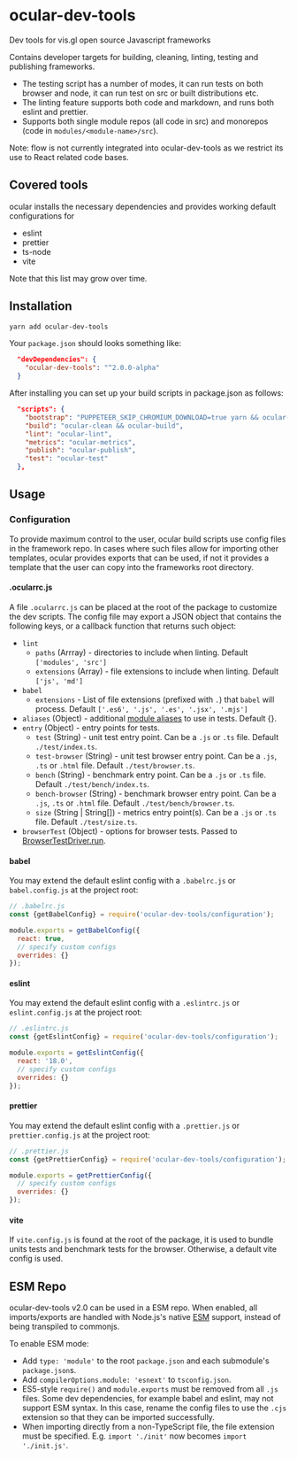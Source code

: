 # ocular-dev-tools

Dev tools for vis.gl open source Javascript frameworks

Contains developer targets for building, cleaning, linting, testing and publishing frameworks.

* The testing script has a number of modes, it can run tests on both browser and node, it can run test on src or built distributions etc.
* The linting feature supports both code and markdown, and runs both eslint and prettier.
* Supports both single module repos (all code in src) and monorepos (code in `modules/<module-name>/src`).

Note: flow is not currently integrated into ocular-dev-tools as we restrict its use to React related code bases.

## Covered tools

ocular installs the necessary dependencies and provides working default configurations for

- eslint
- prettier
- ts-node
- vite

Note that this list may grow over time.

## Installation

```bash
yarn add ocular-dev-tools
```

Your `package.json` should looks something like:

```json
  "devDependencies": {
    "ocular-dev-tools": "^2.0.0-alpha"
  }
```

After installing you can set up your build scripts in package.json as follows:

```json
  "scripts": {
    "bootstrap": "PUPPETEER_SKIP_CHROMIUM_DOWNLOAD=true yarn && ocular-bootstrap",
    "build": "ocular-clean && ocular-build",
    "lint": "ocular-lint",
    "metrics": "ocular-metrics",
    "publish": "ocular-publish",
    "test": "ocular-test"
  },
```

## Usage

### Configuration

To provide maximum control to the user, ocular build scripts use config files in the framework repo. In cases where such files allow for importing other templates, ocular provides exports that can be used, if not it provides a template that the user can copy into the frameworks root directory.

#### .ocularrc.js

A file `.ocularrc.js` can be placed at the root of the package to customize the dev scripts. The config file may export a JSON object that contains the following keys, or a callback function that returns such object:

- `lint`
  + `paths` (Arrray) - directories to include when linting. Default `['modules', 'src']`
  + `extensions` (Array) - file extensions to include when linting. Default `['js', 'md']`
- `babel`
  + `extensions` - List of file extensions (prefixed with `.`) that `babel` will process. Default `['.es6', '.js', '.es', '.jsx', '.mjs']`
- `aliases` (Object) - additional [module aliases](https://www.npmjs.com/package/module-alias) to use in tests. Default {}.
- `entry` (Object) - entry points for tests.
  + `test` (String) - unit test entry point. Can be a `.js` or `.ts` file. Default `./test/index.ts`.
  + `test-browser` (String) - unit test browser entry point. Can be a `.js`, `.ts` or `.html` file.  Default `./test/browser.ts`.
  + `bench` (String) - benchmark entry point. Can be a `.js` or `.ts` file. Default `./test/bench/index.ts`.
  + `bench-browser` (String) - benchmark browser entry point. Can be a `.js`, `.ts` or `.html` file. Default `./test/bench/browser.ts`.
  + `size` (String | String[]) - metrics entry point(s). Can be a `.js` or `.ts` file. Default `./test/size.ts`.
- `browserTest` (Object) - options for browser tests. Passed to [BrowserTestDriver.run](https://uber-web.github.io/probe.gl/#/documentation/api-reference-testing/browsertestdriver).


#### babel

You may extend the default eslint config with a `.babelrc.js` or `babel.config.js` at the project root:

```js
// .babelrc.js
const {getBabelConfig} = require('ocular-dev-tools/configuration');

module.exports = getBabelConfig({
  react: true,
  // specify custom configs
  overrides: {}
});
```

#### eslint

You may extend the default eslint config with a `.eslintrc.js` or `eslint.config.js` at the project root:

```js
// .eslintrc.js
const {getEslintConfig} = require('ocular-dev-tools/configuration');

module.exports = getEslintConfig({
  react: '18.0',
  // specify custom configs
  overrides: {}
});
```

#### prettier

You may extend the default eslint config with a `.prettier.js` or `prettier.config.js` at the project root:

```js
// .prettier.js
const {getPrettierConfig} = require('ocular-dev-tools/configuration');

module.exports = getPrettierConfig({
  // specify custom configs
  overrides: {}
});
```

#### vite

If `vite.config.js` is found at the root of the package, it is used to bundle units tests and benchmark tests for the browser. Otherwise, a default vite config is used.


## ESM Repo

ocular-dev-tools v2.0 can be used in a ESM repo. When enabled, all imports/exports are handled with Node.js's native [ESM](https://nodejs.org/api/esm.html#introduction) support, instead of being transpiled to commonjs.

To enable ESM mode:

- Add `type: 'module'` to the root `package.json` and each submodule's `package.json`s.
- Add `compilerOptions.module: 'esnext'` to `tsconfig.json`.
- ES5-style `require()` and `module.exports` must be removed from all `.js` files. Some dev dependencies, for example babel and eslint, may not support ESM syntax. In this case, rename the config files to use the `.cjs` extension so that they can be imported successfully.
- When importing directly from a non-TypeScript file, the file extension must be specified. E.g. `import './init'` now becomes `import './init.js'`.
